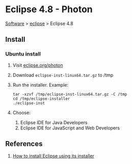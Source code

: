 # Eclipse 4.8 - Photon

[Software](README.md#E) > [eclipse](eclipse.md) > Eclipse 4.8

## Install

### Ubuntu install

1. Visit [eclipse.org/photon](https://eclipse.org/photon/)
1. Download `eclipse-inst-linux64.tar.gz` to /tmp
1. Run the installer.  Example:

    ```console
    tar -xzvf /tmp/eclipse-inst-linux64.tar.gz -C /tmp
    cd /tmp/eclipse-installer
    ./eclipse-inst
    ```

1. Choose:
    1. Eclipse IDE for Java Developers
    1. Eclipse IDE for JavaScript and Web Developers

## References

1. [How to install Eclipse using its installer](http://askubuntu.com/questions/695382/how-to-install-eclipse-using-its-installer)
